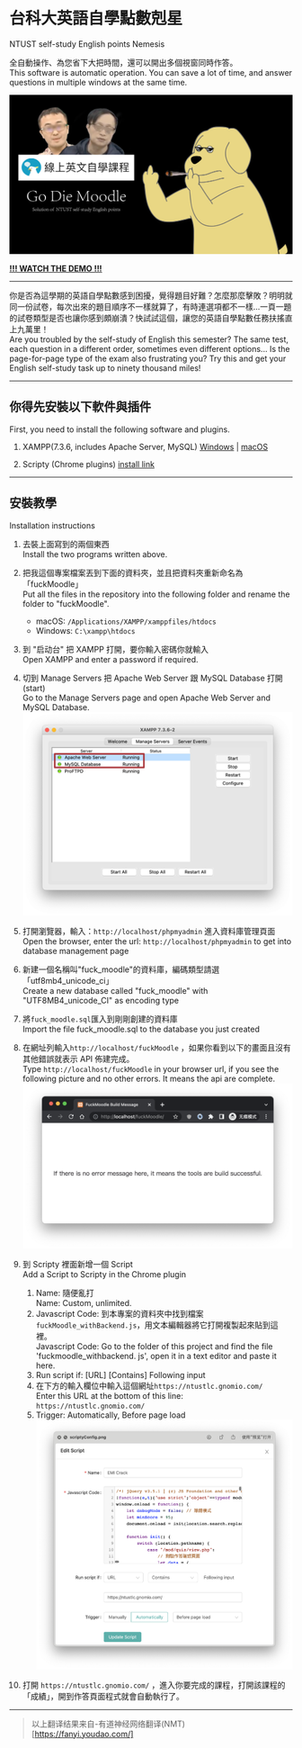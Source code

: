 # 台科大英語自學點數剋星

NTUST self-study English points Nemesis

全自動操作、為您省下大把時間，還可以開出多個視窗同時作答。  
This software is automatic operation.
You can save a lot of time, and answer questions in multiple windows at the same time.

![banner](./note/banner.png)

**[!!! WATCH THE DEMO !!!](https://www.youtube.com/watch?v=NDjQtxoEI9c)**

---

你是否為這學期的英語自學點數感到困擾，覺得題目好難？怎麼那麼擊敗？明明就同一份試卷，每次出來的題目順序不一樣就算了，有時連選項都不一樣...一頁一題的試卷類型是否也讓你感到頗崩潰？快試試這個，讓您的英語自學點數任務扶搖直上九萬里！  
Are you troubled by the self-study of English this semester?
The same test, each question in a different order, sometimes even different options...
Is the page-for-page type of the exam also frustrating you?
Try this and get your English self-study task up to ninety thousand miles!

---

## 你得先安裝以下軟件與插件

First, you need to install the following software and plugins.

1. XAMPP(7.3.6, includes Apache Server, MySQL) [Windows](https://sourceforge.net/projects/xampp/files/XAMPP%20Windows/7.3.6/xampp-windows-x64-7.3.6-4-VC15-installer.exe/download) | [macOS](https://sourceforge.net/projects/xampp/files/XAMPP%20Mac%20OS%20X/7.3.6/xampp-osx-7.3.6-4-installer.dmg/download)

2. Scripty (Chrome plugins) [install link](https://chrome.google.com/webstore/detail/scripty-javascript-inject/milkbiaeapddfnpenedfgbfdacpbcbam?utm_source=chrome-ntp-icon)

---

## 安裝教學

Installation instructions

1. 去裝上面寫到的兩個東西  
   Install the two programs written above.
2. 把我這個專案檔案丟到下面的資料夾，並且把資料夾重新命名為「fuckMoodle」  
   Put all the files in the repository into the following folder and rename the folder to "fuckMoodle".

   - macOS: `/Applications/XAMPP/xamppfiles/htdocs`
   - Windows: `C:\xampp\htdocs`

3. 到 "启动台" 把 XAMPP 打開，要你輸入密碼你就輸入  
   Open XAMPP and enter a password if required.
4. 切到 Manage Servers 把 Apache Web Server 跟 MySQL Database 打開(start)  
   Go to the Manage Servers page and open Apache Web Server and MySQL Database.
   ![xampp running sample](./note/xampp_withCircle.png)
5. 打開瀏覽器，輸入：`http://localhost/phpmyadmin` 進入資料庫管理頁面  
   Open the browser, enter the url: `http://localhost/phpmyadmin` to get into database management page
6. 新建一個名稱叫"fuck_moodle"的資料庫，編碼類型請選「utf8mb4_unicode_ci」  
   Create a new database called "fuck_moodle" with "UTF8MB4_unicode_CI" as encoding type
7. 將`fuck_moodle.sql`匯入到剛剛創建的資料庫  
   Import the file fuck_moodle.sql to the database you just created
8. 在網址列輸入`http://localhost/fuckMoodle` ，如果你看到以下的畫面且沒有其他錯誤就表示 API 佈建完成。  
   Type `http://localhost/fuckMoodle` in your browser url, if you see the following picture and no other errors. It means the api are complete.
   ![佈建完成範例](./note/api_build_successful.png)
9. 到 Scripty 裡面新增一個 Script  
   Add a Script to Scripty in the Chrome plugin
   1. Name: 隨便亂打  
      Name: Custom, unlimited.
   2. Javascript Code: 到本專案的資料夾中找到檔案`fuckMoodle_withBackend.js`，用文本編輯器將它打開複製起來貼到這裡。  
      Javascript Code: Go to the folder of this project and find the file 'fuckmoodle_withbackend. js', open it in a text editor and paste it here.
   3. Run script if: [URL] [Contains] Following input
   4. 在下方的輸入欄位中輸入這個網址`https://ntustlc.gnomio.com/`  
      Enter this URL at the bottom of this line: `https://ntustlc.gnomio.com/`
   5. Trigger: Automatically, Before page load
      ![配置範例](./note/scriptyConfig.png)
10. 打開 `https://ntustlc.gnomio.com/` ，進入你要完成的課程，打開該課程的「成績」，開到作答頁面程式就會自動執行了。

---

> 以上翻译结果来自-有道神经网络翻译(NMT)  
> [https://fanyi.youdao.com/]
